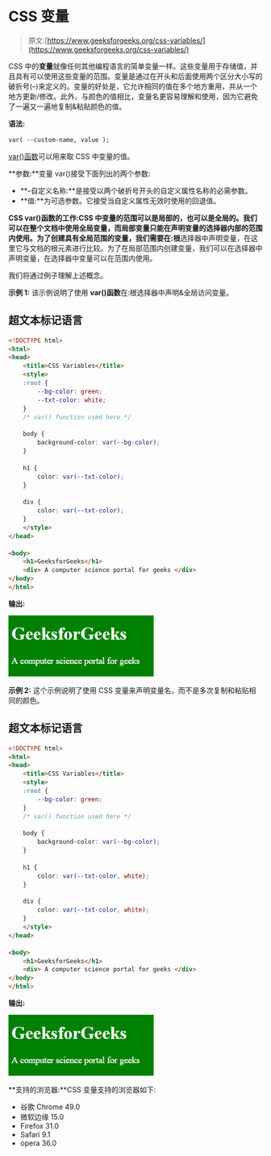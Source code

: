 # CSS 变量

> 原文:[https://www.geeksforgeeks.org/css-variables/](https://www.geeksforgeeks.org/css-variables/)

CSS 中的**变量**就像任何其他编程语言的简单变量一样。这些变量用于存储值，并且具有可以使用这些变量的范围。变量是通过在开头和后面使用两个区分大小写的破折号(–)来定义的。变量的好处是，它允许相同的值在多个地方重用，并从一个地方更新/修改。此外，与颜色的值相比，变量名更容易理解和使用，因为它避免了一遍又一遍地复制&粘贴颜色的值。

**语法:**

```html
var( --custom-name, value );
```

[var()函数](https://www.geeksforgeeks.org/css-var-function/)可以用来取 CSS 中变量的值。

**参数:**变量 var()接受下面列出的两个参数:

*   **–自定义名称:**是接受以两个破折号开头的自定义属性名称的必需参数。
*   **值:**为可选参数。它接受当自定义属性无效时使用的回退值。

**CSS var()函数的工作:**CSS 中变量的范围可以是局部的，也可以是全局的。我们可以在整个文档中使用全局变量，而局部变量只能在声明变量的选择器内部的范围内使用。为了创建具有全局范围的变量，我们需要在**:根**选择器中声明变量，在这里它与文档的根元素进行比较。为了在局部范围内创建变量，我们可以在选择器中声明变量，在选择器中变量可以在范围内使用。

我们将通过例子理解上述概念。

**示例 1:** 该示例说明了使用 **var()函数**在:根选择器中声明&全局访问变量。

## 超文本标记语言

```html
<!DOCTYPE html>
<html>
<head>
    <title>CSS Variables</title>
    <style>
    :root {
        --bg-color: green;
        --txt-color: white;
    }
    /* var() function used here */

    body {
        background-color: var(--bg-color);
    }

    h1 {
        color: var(--txt-color);
    }

    div {
        color: var(--txt-color);
    }
    </style>
</head>

<body>
    <h1>GeeksforGeeks</h1>
    <div> A computer science portal for geeks </div>
</body>
</html>
```

**输出:**

![CSSVariable](img/ec72e0fbf997ad6bfb2414f6ceb33e2c.png)

**示例 2:** 这个示例说明了使用 CSS 变量来声明变量名，而不是多次复制和粘贴相同的颜色。

## 超文本标记语言

```html
<!DOCTYPE html>
<html>
<head>
    <title>CSS Variables</title>
    <style>
    :root {
        --bg-color: green;
    }
    /* var() function used here */

    body {
        background-color: var(--bg-color);
    }

    h1 {
        color: var(--txt-color, white);
    }

    div {
        color: var(--txt-color, white);
    }
    </style>
</head>

<body>
    <h1>GeeksforGeeks</h1>
    <div> A computer science portal for geeks </div>
</body>
</html>
```

**输出:**

![](img/ec72e0fbf997ad6bfb2414f6ceb33e2c.png)

**支持的浏览器:**CSS 变量支持的浏览器如下:

*   谷歌 Chrome 49.0
*   微软边缘 15.0
*   Firefox 31.0
*   Safari 9.1
*   opera 36.0